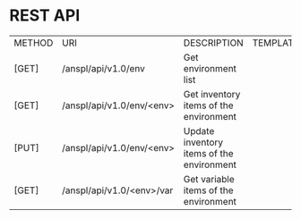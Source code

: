 <H1>REST API </H1>

<table>
  <tr>
    <td>METHOD</td>
    <td>URI</td>
    <td>DESCRIPTION</td>
    <td>TEMPLATE</td>
  </tr>
  <tr>
    <td>[GET]</td>
    <td>/anspl/api/v1.0/env </td>
    <td> Get environment list </td>
    <td></td>
  </tr>

  <tr>
    <td>[GET]</td>
    <td> /anspl/api/v1.0/env/&lt;env&gt; </td>
    <td> Get inventory items of the environment </td>
    <td></td>
  </tr>  

  <tr>
    <td>[PUT]</td>
    <td> /anspl/api/v1.0/env/&lt;env&gt; </td>
    <td> Update inventory items of the environment </td>
    <td></td>
  </tr>   
  
  <tr>
    <td>[GET]</td>
    <td> /anspl/api/v1.0/&lt;env&gt;/var </td>
    <td> Get variable items of the environment </td>
    <td></td>
  </tr>    
</table>
